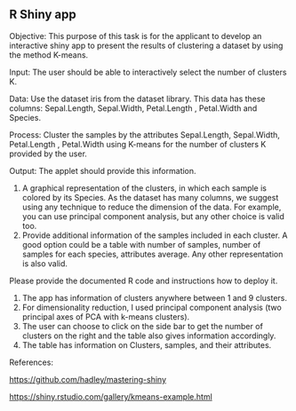 ## R Shiny app

Objective: 
This purpose of this task is for the applicant to develop an interactive shiny app to present the results of clustering a dataset by using the method K-means.

Input: 
The user should be able to interactively select the number of clusters K.

Data:
Use the dataset iris from the dataset library. This data has these columns: Sepal.Length,   Sepal.Width,    Petal.Length ,   Petal.Width and Species.


Process:
Cluster the samples by the attributes Sepal.Length,   Sepal.Width,    Petal.Length ,   Petal.Width using K-means for the number of clusters K provided by the user.
 
Output: 
The applet should provide this information.
1)	A graphical representation of the clusters, in which each sample is colored by its Species. As the dataset has many columns, we suggest using any technique to reduce the dimension of the data. For example, you can use principal component analysis, but any other choice is valid too.
2)	Provide additional information of the samples included in each cluster. A good option could be a table with number of samples, number of samples for each species, attributes average. Any other representation is also valid.



Please provide the documented R code and instructions how to deploy it.

1.	The app has information of clusters anywhere between 1 and 9 clusters. 
2.	For dimensionality reduction, I used principal component analysis (two principal axes of PCA with k-means clusters). 
3.	The user can choose to click on the side bar to get the number of clusters on the right and the table also gives information accordingly. 
4.	The table has information on Clusters, samples, and their attributes. 

References:

https://github.com/hadley/mastering-shiny

https://shiny.rstudio.com/gallery/kmeans-example.html





```R

```
